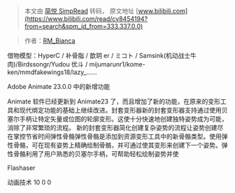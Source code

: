> 本文由 [简悦 SimpRead](http://ksria.com/simpread/) 转码， 原文地址 [www.bilibili.com](https://www.bilibili.com/read/cv8454194?from=search&spm_id_from=333.337.0.0)

> 作者：[RM_Bianca](https://space.bilibili.com/243124383)

 借物模型：HyperC / 补骨脂 / 歆玥 er / ミコト / Samsink(机动战士牛肉)/Birdssongr/Yudou 优斗 / mijumarunr1/kome-ken/mmdfakewings18/lazy_......

Adobe Animate 23.0.0 中的新增功能

Animate 软件已经更新到 Animate23 了，而且增加了新的功能，在原来的变形工具和现代绑定功能的基础上继续改进。封套变形器新的封套变形器支持通过使用贝塞尔手柄让特定矢量或位图的轮廓变形。这使十分快速地创建独特姿势成为可能，消除了非常繁琐的流程。 新的封套变形器简化创建复杂姿势的流程让姿势创建尽在掌控节省时间弹性骨骼弹性骨骼是添加到资源变形工具中的新骨骼类型。使用弹性骨骼，可在现有姿势上精确绘制骨骼，并可通过使其变形来创建下一个姿势。弹性骨骼利用了用户熟悉的贝塞尔手柄，可帮助轻松绘制姿势并使

Flashaser

动画技术 10 0 0
